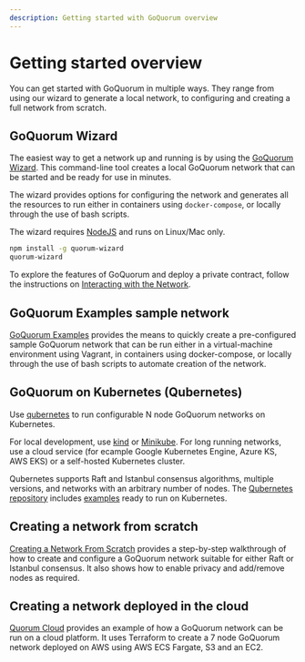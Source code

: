 ```yaml
---
description: Getting started with GoQuorum overview
---
```


# Getting started overview

You can get started with GoQuorum in multiple ways.
They range from using our wizard to generate a local network, to configuring and creating a full network from scratch.

## GoQuorum Wizard

The easiest way to get a network up and running is by using the [GoQuorum Wizard](Wizard/GettingStarted.md).
This command-line tool creates a local GoQuorum network that can be started and be ready for use in minutes.

The wizard provides options for configuring the network and generates all the resources to run either
in containers using `docker-compose`, or locally through the use of bash scripts.

The wizard requires [NodeJS](https://docs.npmjs.com/downloading-and-installing-node-js-and-npm) and runs on Linux/Mac only.

```bash
npm install -g quorum-wizard
quorum-wizard
```

To explore the features of GoQuorum and deploy a private contract, follow the instructions on [Interacting with the Network](Wizard/GettingStarted.md).

## GoQuorum Examples sample network

[GoQuorum Examples](../../Reference/GoQuorum-Projects.md) provides the means to quickly create a pre-configured sample GoQuorum
network that can be run either in a virtual-machine environment using Vagrant, in containers using docker-compose,
or locally through the use of bash scripts to automate creation of the network.

## GoQuorum on Kubernetes (Qubernetes)

Use [qubernetes](Getting-Started-Qubernetes.md) to run configurable N node GoQuorum networks on Kubernetes.

For local development, use [kind](https://github.com/ConsenSys/qubernetes#quickest-start) or
[Minikube](https://github.com/ConsenSys/qubernetes/blob/master/docs/minikube-docs.md). For long running networks,
use a cloud service (for ecample Google Kubernetes Engine, Azure KS, AWS EKS) or a self-hosted Kubernetes cluster.

Qubernetes supports Raft and Istanbul consensus algorithms, multiple versions, and networks with an arbitrary number of nodes.
The [Qubernetes repository](https://github.com/ConsenSys/qubernetes) includes [examples](https://github.com/ConsenSys/qubernetes/blob/master/docs/7nodes-on-k8s.md)
ready to run on Kubernetes.

## Creating a network from scratch

[Creating a Network From Scratch](../../Tutorials/Creating-A-Network-From-Scratch.md) provides a step-by-step walkthrough
of how to create and configure a GoQuorum network suitable for either Raft or Istanbul consensus. It
also shows how to enable privacy and add/remove nodes as required.

## Creating a network deployed in the cloud

[Quorum Cloud](https://github.com/ConsenSys/quorum-cloud) provides an example of how a GoQuorum network
can be run on a cloud platform. It uses Terraform to create a 7 node GoQuorum network deployed on AWS
using AWS ECS Fargate, S3 and an EC2.
